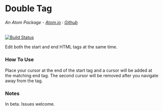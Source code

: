 # Double Tag

###### An Atom Package - [Atom.io](https://atom.io/packages/double-tag) : [Github](https://github.com/dsandstrom/atom-double-tag)
[![Build Status](https://travis-ci.org/dsandstrom/atom-double-tag.svg?branch=master)](https://travis-ci.org/dsandstrom/atom-double-tag)

Edit both the start and end HTML tags at the same time.

### How To Use
Place your cursor at the end of the start tag and a cursor will be added at the matching end tag.  The second cursor will be removed after you navigate away from the tag.

### Notes
In beta.  Issues welcome.
